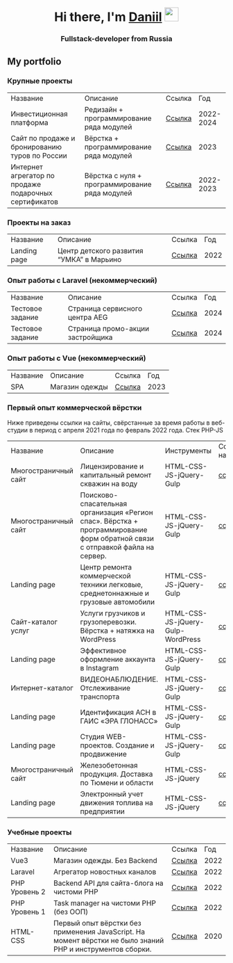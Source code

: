 <h1 align="center">Hi there, I'm <a href="https://daniilshat.ru/" target="_blank">Daniil</a> 
<img src="https://github.com/blackcater/blackcater/raw/main/images/Hi.gif" height="32"/></h1>
<h3 align="center">Fullstack-developer from Russia</h3>

<h2>My portfolio</h2>

<h3>Крупные проекты</h3>
<table>
  <tr>
    <td>Название</td>
    <td>Описание</td>
    <td>Ссылка</td>
    <td>Год</td>
  </tr>
    <tr>
    <td>Инвестиционная платформа</td>
    <td>Редизайн + программирование ряда модулей</td>
    <td><a href="https://regolith.pro" target="_blank">Ссылка</a></td>
    <td>2022-2024</td>
  </tr>
  </tr>
    <tr>
    <td>Сайт по продаже и бронированию туров по России</td>
    <td>Вёрстка + программирование ряда модулей</td>
    <td><a href="https://www.1lines.ru/" target="_blank">Ссылка</a></td>
    <td>2023</td>
  </tr>
  <tr>
    <td>Интернет агрегатор по продаже подарочных сертификатов</td>
    <td>Вёрстка с нуля + программирование ряда модулей</td>
    <td><a href="https://www.bantikov.ru/" target="_blank">Ссылка</a></td>
    <td>2022-2023</td>
  </tr>
</table>

<h3>Проекты на заказ</h3>
<table>
  <tr>
    <td>Название</td>
    <td>Описание</td>
    <td>Ссылка</td>
    <td>Год</td>
  </tr>
  <tr>
    <td>Landing page</td>
    <td>Центр детского развития “УМКА” в Марьино</td>
    <td><a href="https://umka-moscow.ru/" target="_blank">Ссылка</a></td>
    <td>2022</td>
  </tr>
</table>

<h3>Опыт работы с Laravel (некоммерческий)</h3>
<table>
  <tr>
    <td>Название</td>
    <td>Описание</td>
    <td>Ссылка</td>
    <td>Год</td>
  </tr>
  <tr>
    <td>Тестовое задание</td>
    <td>Страница сервисного центра AEG</td>
    <td><a href="https://github.com/Daniil-333/aeg" target="_blank">Ссылка</a></td>
    <td>2024</td>
  </tr>
  <tr>
    <td>Тестовое задание</td>
    <td>Страница промо-акции застройщика</td>
    <td><a href="https://github.com/Daniil-333/paritet" target="_blank">Ссылка</a></td>
    <td>2024</td>
  </tr>
</table>

<h3>Опыт работы с Vue (некоммерческий)</h3>
<table>
  <tr>
    <td>Название</td>
    <td>Описание</td>
    <td>Ссылка</td>
    <td>Год</td>
  </tr>
  <tr>
    <td>SPA</td>
    <td>Магазин одежды</td>
    <td><a href="https://github.com/Daniil-333/js2_dz7/tree/serverDB" target="_blank">Ссылка</a></td>
    <td>2023</td>
  </tr>
</table>

<h3>Первый опыт коммерческой вёрстки</h3>
<p>Ниже приведены ссылки на сайты, свёрстанные за время работы в веб-студии в период с апреля 2021 года по февраль 2022 года. 
  Стек PHP-JS</p>
<table>
  <tr>
    <td>Название</td>
    <td>Описание</td>
    <td>Инструменты</td>
    <td>Ссылка на сайт</td>
  </tr>
  <tr>
    <td>Многостраничный сайт</td>
    <td>Лицензирование и капитальный ремонт скважин на воду</td>
    <td>HTML-CSS-JS-jQuery-Gulp</td>
    <td><a href="http://sibvodgeo.ru" target="_blank">ссылка</a></td>
  </tr>
  <tr>
    <td>Многостраничный сайт</td>
    <td>Пoисково-спасательная организация «Регион спас». Вёрстка + программирование форм обратной связи с отправкой файла на сервер.</td>
    <td>HTML-CSS-JS-jQuery-Gulp</td>
    <td><a href="http://xn--80affnzficoc.xn--p1ai/" target="_blank">ссылка</a></td>
  </tr>
  <tr>
    <td>Landing page</td>
    <td>Центр ремонта коммерческой техники легковые, среднетоннажные и грузовые автомобили</td>
    <td>HTML-CSS-JS-jQuery-Gulp</td>
    <td><a href="https://staves.uk" target="_blank">ссылка</a></td>
  </tr>
  <tr>
    <td>Сайт-каталог услуг</td>
    <td>Услуги грузчиков и грузоперевозки. Вёрстка + натяжка на WordPress</td>
    <td>HTML-CSS-JS-jQuery-Gulp-WordPress</td>
    <td><a href="https://gruzchiki365.ru" target="_blank">ссылка</a></td>
  </tr>
  <tr>
    <td>Landing page</td>
    <td>Эффективное оформление аккаунта в Instagram</td>
    <td>HTML-CSS-JS-jQuery-Gulp</td>
    <td><a href="https://inst.ww.net.ru" target="_blank">ссылка</a></td>
  </tr>
  <tr>
    <td>Интернет-каталог</td>
    <td>ВИДЕОНАБЛЮДЕНИЕ. Отслеживание транспорта </td>
    <td>HTML-CSS-JS-jQuery-Gulp</td>
    <td><a href="https://carvis.tt-72.ru" target="_blank">ссылка</a></td>
  </tr>
  <tr>
    <td>Landing page</td>
    <td>Идентификация АСН в ГАИС «ЭРА ГЛОНАСС»</td>
    <td>HTML-CSS-JS-jQuery-Gulp</td>
    <td><a href="https://asn.tt-72.ru" target="_blank">ссылка</a></td>
  </tr>
  <tr>
    <td>Landing page</td>
    <td>Студия WEB-проектов. Создание и продвижение</td>
    <td>HTML-CSS-JS-jQuery-Gulp</td>
    <td><a href="https://pr.ww.net.ru" target="_blank">ссылка</a></td>
  </tr>
  <tr>
    <td>Многостраничный сайт</td>
    <td>Железобетонная продукция. Доставка по Тюмени и области</td>
    <td>HTML-CSS-JS-jQuery</td>
    <td><a href="https://zavodrotor.ru" target="_blank">ссылка</a></td>
  </tr>
  <tr>
    <td>Landing page</td>
    <td>Электронный учет движения топлива на предприятии</td>
    <td>HTML-CSS-JS-jQuery</td>
    <td><a href="https://fuel-kontrol.ru" target="_blank">ссылка</a></td>
  </tr>
</table>

<h3>Учебные проекты</h3>
<table>
  <tr>
    <td>Название</td>
    <td>Описание</td>
    <td>Ссылка</td>
    <td>Год</td>
  </tr>
  <tr>
    <td>Vue3</td>
    <td>Магазин одежды. Без Backend</td>
    <td><a href="https://github.com/Daniil-333/js2_dz7/tree/feature1">Ссылка</a></td>
    <td>2022</td>
  </tr>
  <tr>
    <td>Laravel</td>
    <td>Агрегатор новостных каналов</td>
    <td><a href="https://github.com/Daniil-333/laravel_GB/tree/lesson10">Ссылка</a></td>
    <td>2022</td>
  </tr>
  <tr>
    <td>PHP Уровень 2</td>
    <td>Backend API для сайта-блога на чистоми PHP</td>
    <td><a href="https://github.com/Daniil-333/php2/tree/lesson8">Ссылка</a></td>
    <td>2022</td>
  </tr>
  <tr>
    <td>PHP Уровень 1</td>
    <td>Task manager на чистоми PHP (без ООП)</td>
    <td><a href="https://github.com/Daniil-333/php1">Ссылка</a></td>
    <td>2022</td>
  </tr>
  <tr>
    <td>HTML-CSS</td>
    <td>Первый опыт вёрстки без применения JavaScript. На момент вёрстки не было знаний PHP и инструментов сборки.</td>
    <td><a href="https://github.com/Daniil-333/clothes/tree/dz-8">Ссылка</a></td>
    <td>2020</td>
  </tr>
</table>


<!--
**Daniil-333/Daniil-333** is a ✨ _special_ ✨ repository because its `README.md` (this file) appears on your GitHub profile.

Here are some ideas to get you started:

- 🔭 I’m currently working on ...
- 🌱 I’m currently learning ...
- 👯 I’m looking to collaborate on ...
- 🤔 I’m looking for help with ...
- 💬 Ask me about ...
- 📫 How to reach me: ...
- 😄 Pronouns: ...
- ⚡ Fun fact: ...
-->
